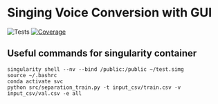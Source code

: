# Singing Voice Conversion with GUI

![Tests](https://github.com/jljl1337/svc-toolkit/actions/workflows/tests.yml/badge.svg)
[![Coverage](./coverage.svg)](https://github.com/jljl1337/svc-toolkit/actions)

## Useful commands for singularity container

```
singularity shell --nv --bind /public:/public ~/test.simg 
source ~/.bashrc
conda activate svc
python src/separation_train.py -t input_csv/train.csv -v input_csv/val.csv -e all
```